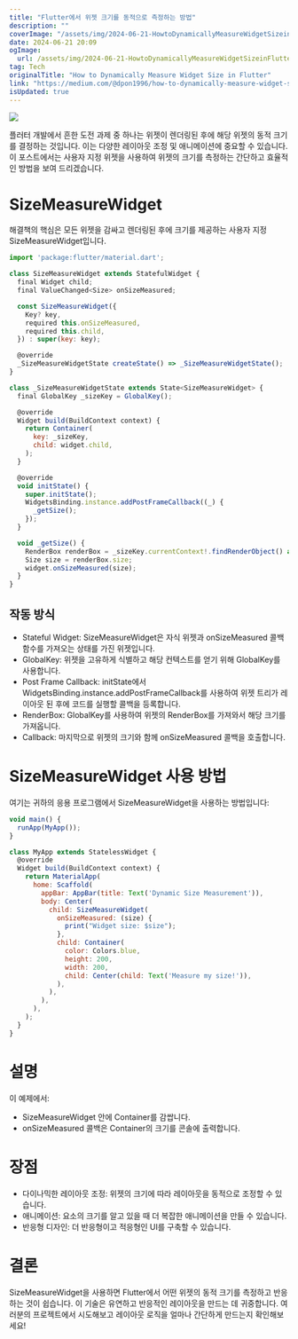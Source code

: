 ```yaml
---
title: "Flutter에서 위젯 크기를 동적으로 측정하는 방법"
description: ""
coverImage: "/assets/img/2024-06-21-HowtoDynamicallyMeasureWidgetSizeinFlutter_0.png"
date: 2024-06-21 20:09
ogImage: 
  url: /assets/img/2024-06-21-HowtoDynamicallyMeasureWidgetSizeinFlutter_0.png
tag: Tech
originalTitle: "How to Dynamically Measure Widget Size in Flutter"
link: "https://medium.com/@dpon1996/how-to-dynamically-measure-widget-size-in-flutter-e4004f3bd5fb"
isUpdated: true
---
```






<img src="/assets/img/2024-06-21-HowtoDynamicallyMeasureWidgetSizeinFlutter_0.png" />

플러터 개발에서 흔한 도전 과제 중 하나는 위젯이 렌더링된 후에 해당 위젯의 동적 크기를 결정하는 것입니다. 이는 다양한 레이아웃 조정 및 애니메이션에 중요할 수 있습니다. 이 포스트에서는 사용자 지정 위젯을 사용하여 위젯의 크기를 측정하는 간단하고 효율적인 방법을 보여 드리겠습니다.

# SizeMeasureWidget

해결책의 핵심은 모든 위젯을 감싸고 렌더링된 후에 크기를 제공하는 사용자 지정 SizeMeasureWidget입니다.

<div class="content-ad"></div>

```js
import 'package:flutter/material.dart';

class SizeMeasureWidget extends StatefulWidget {
  final Widget child;
  final ValueChanged<Size> onSizeMeasured;

  const SizeMeasureWidget({
    Key? key,
    required this.onSizeMeasured,
    required this.child,
  }) : super(key: key);

  @override
  _SizeMeasureWidgetState createState() => _SizeMeasureWidgetState();
}

class _SizeMeasureWidgetState extends State<SizeMeasureWidget> {
  final GlobalKey _sizeKey = GlobalKey();

  @override
  Widget build(BuildContext context) {
    return Container(
      key: _sizeKey,
      child: widget.child,
    );
  }

  @override
  void initState() {
    super.initState();
    WidgetsBinding.instance.addPostFrameCallback((_) {
      _getSize();
    });
  }

  void _getSize() {
    RenderBox renderBox = _sizeKey.currentContext!.findRenderObject() as RenderBox;
    Size size = renderBox.size;
    widget.onSizeMeasured(size);
  }
}
```

## 작동 방식

- Stateful Widget: SizeMeasureWidget은 자식 위젯과 onSizeMeasured 콜백 함수를 가져오는 상태를 가진 위젯입니다.
- GlobalKey: 위젯을 고유하게 식별하고 해당 컨텍스트를 얻기 위해 GlobalKey를 사용합니다.
- Post Frame Callback: initState에서 WidgetsBinding.instance.addPostFrameCallback를 사용하여 위젯 트리가 레이아웃 된 후에 코드를 실행할 콜백을 등록합니다.
- RenderBox: GlobalKey를 사용하여 위젯의 RenderBox를 가져와서 해당 크기를 가져옵니다.
- Callback: 마지막으로 위젯의 크기와 함께 onSizeMeasured 콜백을 호출합니다.

# SizeMeasureWidget 사용 방법  

<div class="content-ad"></div>

여기는 귀하의 응용 프로그램에서 SizeMeasureWidget을 사용하는 방법입니다:

```js
void main() {
  runApp(MyApp());
}

class MyApp extends StatelessWidget {
  @override
  Widget build(BuildContext context) {
    return MaterialApp(
      home: Scaffold(
        appBar: AppBar(title: Text('Dynamic Size Measurement')),
        body: Center(
          child: SizeMeasureWidget(
            onSizeMeasured: (size) {
              print("Widget size: $size");
            },
            child: Container(
              color: Colors.blue,
              height: 200,
              width: 200,
              child: Center(child: Text('Measure my size!')),
            ),
          ),
        ),
      ),
    );
  }
}
```

# 설명

이 예제에서:

<div class="content-ad"></div>

- SizeMeasureWidget 안에 Container를 감쌉니다.
- onSizeMeasured 콜백은 Container의 크기를 콘솔에 출력합니다.

# 장점

- 다이나믹한 레이아웃 조정: 위젯의 크기에 따라 레이아웃을 동적으로 조정할 수 있습니다.
- 애니메이션: 요소의 크기를 알고 있을 때 더 복잡한 애니메이션을 만들 수 있습니다.
- 반응형 디자인: 더 반응형이고 적응형인 UI를 구축할 수 있습니다.

# 결론

<div class="content-ad"></div>

SizeMeasureWidget을 사용하면 Flutter에서 어떤 위젯의 동적 크기를 측정하고 반응하는 것이 쉽습니다. 이 기술은 유연하고 반응적인 레이아웃을 만드는 데 귀중합니다. 여러분의 프로젝트에서 시도해보고 레이아웃 로직을 얼마나 간단하게 만드는지 확인해보세요!